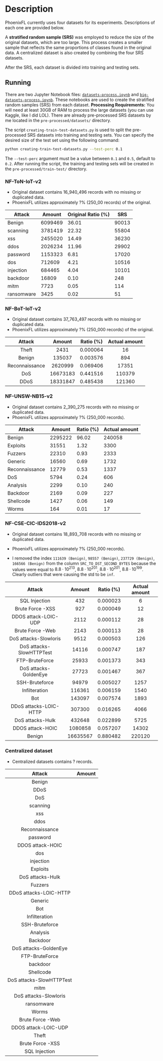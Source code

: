 # Description

PhoenixFL currently uses four datasets for its experiments. Descriptions of each one are provided below.

A **stratified random sample (SRS)** was employed to reduce the size of the original datasets, which are too large. This process creates a smaller sample that reflects the same proportions of classes found in the original data. A centralized dataset is also created by combining the four SRS datasets.

After the SRS, each dataset is divided into training and testing sets.

## Running

There are two Jupyter Notebook files: [`datasets-process.ipynb`](datasets-process.ipynb) and [`big-datasets-process.ipynb`](big-datasets-process.ipynb). These notebooks are used to create the stratified random samples (SRS) from each dataset. **Processing Requirements:** You will need at least 30GB of RAM to process the large datasets (you can use Kaggle, like I did LOL). There are already pre-processed SRS datasets by me located in the `pre-processed/datasets/` directory.

The script `creating-train-test-datasets.py` is used to split the pre-processed SRS datasets into training and testing sets. You can specify the desired size of the test set using the following command:

```sh
python creating-train-test-datasets.py --test-perc 0.1
```

The `--test-perc` argument must be a value between `0.1` and `0.5`, default to `0.2`. After running the script, the training and testing sets will be created in the `pre-processed/train-test/` directory.

### NF-ToN-IoT-v2

- Original dataset contains 16_940_496 records with no missing or duplicated data.
- PhoenixFL utilizes approximately ?% (250_00 records) of the original.

<!-- - I removed the indexes `325792 (benign)`, `356361 (Benign)` from the column `DST_TO_SRC_SECOND_BYTES` because they were equals to: $2.3 \cdot 10^{139}$ and $2.6 \cdot 10^{53}$. Clearly outliers -->

| Attack     | Amount  | Original Ratio (%) | SRS   |
| ---------- | ------- | ------------------ | ----- |
| Benign     | 6099469 | 36.01              | 90013 |
| scanning   | 3781419 | 22.32              | 55804 |
| xss        | 2455020 | 14.49              | 36230 |
| ddos       | 2026234 | 11.96              | 29902 |
| password   | 1153323 | 6.81               | 17020 |
| dos        | 712609  | 4.21               | 10516 |
| injection  | 684465  | 4.04               | 10101 |
| backdoor   | 16809   | 0.10               | 248   |
| mitm       | 7723    | 0.05               | 114   |
| ransomware | 3425    | 0.02               | 51    |

### NF-BoT-IoT-v2

- Original dataset contains 37_763_497 records with no missing or duplicated data.
- PhoenixFL utilizes approximately ?% (250_000 records) of the original.

|     Attack     |  Amount  | Ratio (%) | Actual amount |
| :------------: | :------: | :-------: | :-----------: |
|     Theft      |   2431   | 0.000064  |      16       |
|     Benign     |  135037  | 0.003576  |      894      |
| Reconnaissance | 2620999  | 0.069406  |     17351     |
|      DoS       | 16673183 | 0.441516  |    110379     |
|      DDoS      | 18331847 | 0.485438  |    121360     |

### NF-UNSW-NB15-v2

- Original dataset contains 2_390_275 records with no missing or duplicated data.
- PhoenixFL utilizes approximately ?% (250_000 records).

| Attack         | Amount  | Ratio (%) | Actual amount |
| -------------- | ------- | --------- | ------------- |
| Benign         | 2295222 | 96.02     | 240058        |
| Exploits       | 31551   | 1.32      | 3300          |
| Fuzzers        | 22310   | 0.93      | 2333          |
| Generic        | 16560   | 0.69      | 1732          |
| Reconnaissance | 12779   | 0.53      | 1337          |
| DoS            | 5794    | 0.24      | 606           |
| Analysis       | 2299    | 0.10      | 240           |
| Backdoor       | 2169    | 0.09      | 227           |
| Shellcode      | 1427    | 0.06      | 149           |
| Worms          | 164     | 0.01      | 17            |

### NF-CSE-CIC-IDS2018-v2

- Original dataset contains 18_893_708 records with no missing or duplicated data.
- PhoenixFL utilizes approximately ?% (250_000 records).

- I removed the index `111639 (Benign)`, `98557 (Benign)`, `237729 (Benign)`, `166566 (Benign)` from the column `SRC_TO_DST_SECOND_BYTES` because the values were equal to $8.8 \cdot 10^{213}$, $8.8 \cdot 10^{201}$, $8.8 \cdot 10^{201}$, $8.8 \cdot 10^{199}$. Clearly outliers that were causing the std to be `inf`.

|          Attack          |  Amount  | Ratio (%) | Actual amount |
| :----------------------: | :------: | :-------: | :-----------: |
|      SQL Injection       |   432    | 0.000023  |       6       |
|     Brute Force -XSS     |   927    | 0.000049  |      12       |
|   DDOS attack-LOIC-UDP   |   2112   | 0.000112  |      28       |
|     Brute Force -Web     |   2143   | 0.000113  |      28       |
|  DoS attacks-Slowloris   |   9512   | 0.000503  |      126      |
| DoS attacks-SlowHTTPTest |  14116   | 0.000747  |      187      |
|      FTP-BruteForce      |  25933   | 0.001373  |      343      |
|  DoS attacks-GoldenEye   |  27723   | 0.001467  |      367      |
|      SSH-Bruteforce      |  94979   | 0.005027  |     1257      |
|      Infilteration       |  116361  | 0.006159  |     1540      |
|           Bot            |  143097  | 0.007574  |     1893      |
|  DDoS attacks-LOIC-HTTP  |  307300  | 0.016265  |     4066      |
|     DoS attacks-Hulk     |  432648  | 0.022899  |     5725      |
|     DDOS attack-HOIC     | 1080858  | 0.057207  |     14302     |
|          Benign          | 16635567 | 0.880482  |    220120     |

### Centralized dataset

- Centralized datasets contains ? records.

|          Attack          | Amount |
| :----------------------: | :----: |
|          Benign          |        |
|           DDoS           |        |
|           DoS            |        |
|         scanning         |        |
|           xss            |        |
|           ddos           |        |
|      Reconnaissance      |        |
|         password         |        |
|     DDOS attack-HOIC     |        |
|           dos            |        |
|        injection         |        |
|         Exploits         |        |
|     DoS attacks-Hulk     |        |
|         Fuzzers          |        |
|  DDoS attacks-LOIC-HTTP  |        |
|         Generic          |        |
|           Bot            |        |
|      Infilteration       |        |
|      SSH-Bruteforce      |        |
|         Analysis         |        |
|         Backdoor         |        |
|  DoS attacks-GoldenEye   |        |
|      FTP-BruteForce      |        |
|         backdoor         |        |
|        Shellcode         |        |
| DoS attacks-SlowHTTPTest |        |
|           mitm           |        |
|  DoS attacks-Slowloris   |        |
|        ransomware        |        |
|          Worms           |        |
|     Brute Force -Web     |        |
|   DDOS attack-LOIC-UDP   |        |
|          Theft           |        |
|     Brute Force -XSS     |        |
|      SQL Injection       |        |
